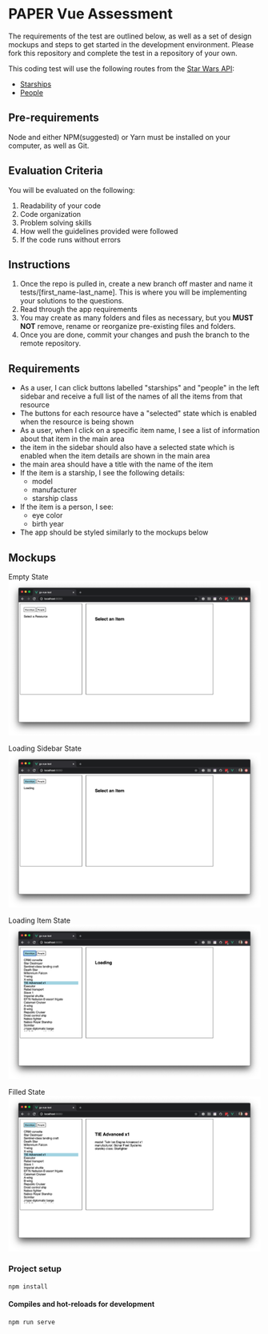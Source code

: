 # PAPER Vue Assessment

The requirements of the test are outlined below, as well as a set of design mockups and steps to get started in the development environment. Please fork this repository and complete the test in a repository of your own.

This coding test will use the following routes from the [Star Wars API](https://swapi.dev/):
- [Starships](https://swapi.dev/documentation#starships)
- [People](https://swapi.dev/documentation#people)

## Pre-requirements
Node and either NPM(suggested) or Yarn must be installed on your computer, as well as Git.

## Evaluation Criteria
You will be evaluated on the following:
1. Readability of your code
2. Code organization
3. Problem solving skills
4. How well the guidelines provided were followed
5. If the code runs without errors

## Instructions
1. Once the repo is pulled in, create a new branch off master and name it tests/[first_name-last_name]. This is where you will be implementing your solutions to the questions.
2. Read through the app requirements
3. You may create as many folders and files as necessary, but you **MUST NOT** remove, rename or reorganize pre-existing files and folders.
4. Once you are done, commit your changes and push the branch to the remote repository.

## Requirements
- As a user, I can click buttons labelled "starships" and "people" in the left sidebar and receive a full list of the names of all the items from that resource
- The buttons for each resource have a "selected" state which is enabled when the resource is being shown
- As a user, when I click on a specific item name, 
I see a list of information about that item in the main area
- the item in the sidebar should also have a selected state which is enabled when the item details are shown in the main area
- the main area should have a title with the name of the item
- If the item is a starship, I see the following details:
    - model
    - manufacturer
    - starship class
- If the item is a person, I see:
    - eye color
    - birth year
- The app should be styled similarly to the mockups below

## Mockups
Empty State
![Empty State](./public/mockup-empty.png)

Loading Sidebar State
![Loading Sidebar State](./public/mockup-loading-list.png)

Loading Item State
![Loading Item State](./public/mockup-loading-item.png)

Filled State
![Filled State](./public/mockup-selected.png)
### Project setup
```
npm install
```

#### Compiles and hot-reloads for development
```
npm run serve
```
